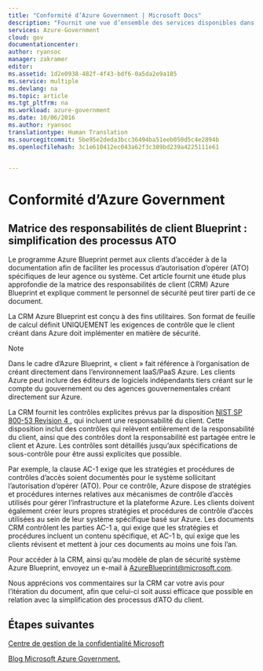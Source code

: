 ```yaml
---
title: "Conformité d’Azure Government | Microsoft Docs"
description: "Fournit une vue d’ensemble des services disponibles dans Azure Government"
services: Azure-Government
cloud: gov
documentationcenter: 
author: ryansoc
manager: zakramer
editor: 
ms.assetid: 1d2e0938-482f-4f43-bdf6-0a5da2e9a185
ms.service: multiple
ms.devlang: na
ms.topic: article
ms.tgt_pltfrm: na
ms.workload: azure-government
ms.date: 10/06/2016
ms.author: ryansoc
translationtype: Human Translation
ms.sourcegitcommit: 5be95e2deda3bcc36494ba51eeb050d5c4e2894b
ms.openlocfilehash: 3c1e610412ec043a62f3c389bd239a4225111e61


---
```

# <a name="azure-government-compliance"></a>Conformité d’Azure Government
## <a name="blueprint-customer-responsibilities-matrix--streamlining-ato-processes"></a>Matrice des responsabilités de client Blueprint : simplification des processus ATO
Le programme Azure Blueprint permet aux clients d’accéder à de la documentation afin de faciliter les processus d’autorisation d’opérer (ATO) spécifiques de leur agence ou système. Cet article fournit une étude plus approfondie de la matrice des responsabilités de client (CRM) Azure Blueprint et explique comment le personnel de sécurité peut tirer parti de ce document.

La CRM Azure Blueprint est conçu à des fins utilitaires. Son format de feuille de calcul définit UNIQUEMENT les exigences de contrôle que le client créant dans Azure doit implémenter en matière de sécurité.

> [!NOTE]
> Dans le cadre d’Azure Blueprint, « client » fait référence à l’organisation de créant directement dans l’environnement IaaS/PaaS Azure. Les clients Azure peut inclure des éditeurs de logiciels indépendants tiers créant sur le compte du gouvernement ou des agences gouvernementales créant directement sur Azure.
> 
> 

La CRM fournit les contrôles explicites prévus par la disposition <a href="http://nvlpubs.nist.gov/nistpubs/SpecialPublications/NIST.SP.800-53r4.pdf"> NIST SP 800-53 Revision 4 </a>, qui incluent une responsabilité du client. Cette disposition inclut des contrôles qui relèvent entièrement de la responsabilité du client, ainsi que des contrôles dont la responsabilité est partagée entre le client et Azure. Les contrôles sont détaillés jusqu’aux spécifications de sous-contrôle pour être aussi explicites que possible.

Par exemple, la clause AC-1 exige que les stratégies et procédures de contrôles d’accès soient documentés pour le système sollicitant l’autorisation d’opérer (ATO). Pour ce contrôle, Azure dispose de stratégies et procédures internes relatives aux mécanismes de contrôle d’accès utilisés pour gérer l’infrastructure et la plateforme Azure. Les clients doivent également créer leurs propres stratégies et procédures de contrôle d’accès utilisées au sein de leur système spécifique basé sur Azure. Les documents CRM contrôlent les parties AC-1 a, qui exige que les stratégies et procédures incluent un contenu spécifique, et AC-1 b, qui exige que les clients révisent et mettent à jour ces documents au moins une fois l’an. 

Pour accéder à la CRM, ainsi qu’au modèle de plan de sécurité système Azure Blueprint, envoyez un e-mail à AzureBlueprint@microsoft.com.

Nous apprécions vos commentaires sur la CRM car votre avis pour l’itération du document, afin que celui-ci soit aussi efficace que possible en relation avec la simplification des processus d’ATO du client.

## <a name="next-steps"></a>Étapes suivantes
<a href="https://www.microsoft.com/en-us/trustcenter/Compliance/default.aspx"> Centre de gestion de la confidentialité Microsoft </a>

<a href="https://blogs.msdn.microsoft.com/azuregov/">Blog Microsoft Azure Government. </a>




<!--HONumber=Dec16_HO2-->


